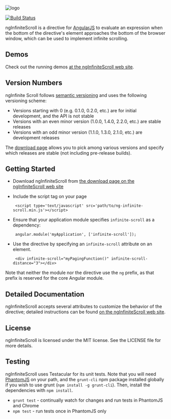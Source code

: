 ![logo](http://binarymuse.github.com/ngInfiniteScroll/images/logo-resized.png)

[![Build Status](https://travis-ci.org/BinaryMuse/ngInfiniteScroll.png?branch=master)](https://travis-ci.org/BinaryMuse/ngInfiniteScroll)

ngInfiniteScroll is a directive for [AngularJS](http://angularjs.org/) to evaluate an expression when the bottom of the directive's element approaches the bottom of the browser window, which can be used to implement infinite scrolling.

Demos
-----

Check out the running demos [at the ngInfiniteScroll web site](http://binarymuse.github.com/ngInfiniteScroll/demos.html).

Version Numbers
---------------

ngInfinite Scroll follows [semantic versioning](http://semver.org/) and uses the following versioning scheme:

 * Versions starting with 0 (e.g. 0.1.0, 0.2.0, etc.) are for initial development, and the API is not stable
 * Versions with an even minor version (1.0.0, 1.4.0, 2.2.0, etc.) are stable releases
 * Versions with an odd minor version (1.1.0, 1.3.0, 2.1.0, etc.) are development releases

The [download page](http://binarymuse.github.com/ngInfiniteScroll/#download) allows you to pick among various versions and specify which releases are stable (not including pre-release builds).

Getting Started
---------------

 * Download ngInfiniteScroll from [the download page on the ngInfiniteScroll web site](http://binarymuse.github.com/ngInfiniteScroll/#download)
 * Include the script tag on your page

        <script type='text/javascript' src='path/to/ng-infinite-scroll.min.js'></script>

 * Ensure that your application module specifies `infinite-scroll` as a dependency:

        angular.module('myApplication', ['infinite-scroll']);

 * Use the directive by specifying an `infinite-scroll` attribute on an element.

        <div infinite-scroll="myPagingFunction()" infinite-scroll-distance="3"></div>

Note that neither the module nor the directive use the `ng` prefix, as that prefix is reserved for the core Angular module.

Detailed Documentation
----------------------

ngInfiniteScroll accepts several attributes to customize the behavior of the directive; detailed instructions can be found [on the ngInfiniteScroll web site](http://binarymuse.github.com/ngInfiniteScroll/documentation.html).

License
-------

ngInfiniteScroll is licensed under the MIT license. See the LICENSE file for more details.

Testing
-------

ngInfiniteScroll uses Testacular for its unit tests. Note that you will need [PhantomJS](http://phantomjs.org/) on your path, and the `grunt-cli` npm package installed globally if you wish to use grunt (`npm install -g grunt-cli`). Then, install the dependencies with `npm install`.

 * `grunt test` - continually watch for changes and run tests in PhantomJS and Chrome
 * `npm test` - run tests once in PhantomJS only
